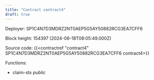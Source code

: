 ```yaml
---
title: "Contract contract4"
draft: true
---
```

Deployer: SP1C4N7D3MDRZ2NT0AEP5G5AY50882RCG3EA7CFF6


 



Block height: 154397 (2024-06-18T08:05:49.000Z)

Source code: {{<contractref "contract4" SP1C4N7D3MDRZ2NT0AEP5G5AY50882RCG3EA7CFF6 contract4>}}

Functions:

* claim-stx _public_
